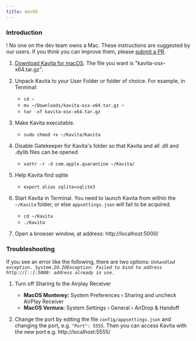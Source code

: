 ```yaml
---
title: macOS
---
```


### Introduction
! No one on the dev team owns a Mac. These instructions are suggested by our users. If you think you can improve them, please [submit a PR](https://github.com/Kareadita/Wiki/edit/main/pages/02.install/04.macos/default.md).

1. [Download Kavita for macOS](https://www.kavitareader.com/#downloads-v1-macos). The file you want is "kavita-osx-x64.tar.gz".

2. Unpack Kavita to your User Folder or folder of choice. For example, in Terminal:
    * `cd ~`
    * `mv ~/Downloads/kavita-osx-x64.tar.gz ~`
    * `tar -xf kavita-osx-x64.tar.gz`

3. Make Kavita executable.
    * `sudo chmod +x ~/Kavita/Kavita`

4. Disable Gatekeeper for Kavita's folder so that Kavita and all .dll and .dylib files can be opened
    * `xattr -r -d com.apple.quarantine ~/Kavita/`

5. Help Kavita find sqlite
    * `export alias sqlite=sqlite3`

6. Start Kavita in Terminal. You need to launch Kavita from within the `~/Kavita` folder, or else `appsettings.json` will fail to be acquired.
    * `cd ~/Kavita`
    * `./Kavita`

7. Open a browser window, at address: http://localhost:5000/

### Troubleshooting
If you see an error like the following, there are two options:  <i>`Unhandled exception. System.IO.IOException: Failed to bind to address http://[::]:5000: address already in use.`</i>
1. Turn off Sharing to the Airplay Receiver
   - **MacOS Monterey:** System Preferences › Sharing and uncheck AirPlay Receiver
   - **MacOS Ventura:** System Settings › General › AirDrop & Handoff

2. Change the port by editing the file `config/appsettings.json` and changing the port, e.g. `"Port": 5555`. Then you can access Kavita with the new port e.g. http://localhost:5555/

